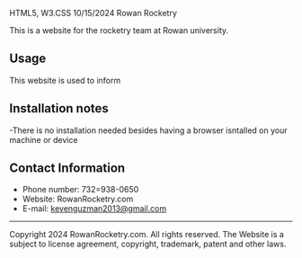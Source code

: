 HTML5, W3.CSS 10/15/2024
Rowan Rocketry

This is a website for the rocketry team at Rowan university.

Usage
-----------------------------------------------------------
This website is used to inform 


Installation notes
-----------------------------------------------------------
-There is no installation needed besides having a browser 
isntalled on your machine or device

Contact Information
-----------------------------------------------------------
- Phone number: 732=938-0650
- Website: RowanRocketry.com
- E-mail: kevenguzman2013@gmail.com
-----------------------------------------------------------
Copyright 2024 RowanRocketry.com. All rights reserved.
The Website is a subject to license agreement, copyright,
trademark, patent and other laws.

